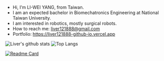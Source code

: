 - Hi, I’m LI-WEI YANG, from Taiwan.
- I am an expected bachelor in Biomechatronics Engineering at National Taiwan University.
- I am interested in robotics, mostly surgical robots.
- How to reach me: liver121888@gmail.com
- Portfolio: https://liver121888-github-io.vercel.app

![Liver's github stats](https://github-readme-stats.vercel.app/api?username=Liver&count_private=true)
![Top Langs](https://github-readme-stats.vercel.app/api/top-langs/?username=Liver&layout=compact)

[![Readme Card](https://github-readme-stats.vercel.app/api/pin/?username=Liver&repo=.vim)](https://github.com/liver121888/.vim)




<!---
liver121888/liver121888 is a ✨ special ✨ repository because its `README.md` (this file) appears on your GitHub profile.
You can click the Preview link to take a look at your changes.
--->
